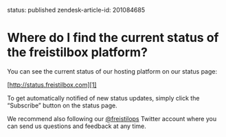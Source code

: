 status: published
zendesk-article-id: 201084685

# Where do I find the current status of the freistilbox platform?

You can see the current status of our hosting platform on our status page:

[http://status.freistilbox.com][1]

To get automatically notified of new status updates, simply click the “Subscribe” button on the status page.

We recommend also following our [@freistilops][2] Twitter account where you can send us questions and feedback at any time.

[1]:	http://status.freistilbox.com
[2]:	http://www.twitter.com/freistilops
